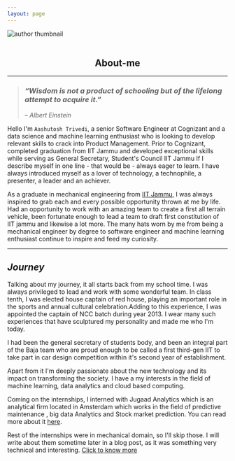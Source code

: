 ```yaml
---
layout: page
---
```


<!-- ![alt text](images/author.jpg) -->
<section class="hero">
  <div class="hero-inner">
    <div class="container">
      <img align = "center" src="{{site.baseurl}}/images/author1.jpg" alt="author thumbnail" class="dot">
    </div>
  </div>
</section>
<br>
<h2 align = "center" > About-me</h2>

---
> ### *“Wisdom is not a product of schooling but of the lifelong attempt to acquire it.”*
> *– Albert Einstein*




Hello I'm `Aashutosh Trivedi`, a senior Software Engineer at Cognizant and a data science and machine learning enthusiast who is looking to develop relevant skills to crack into Product Management. Prior to Cognizant, completed graduation from IIT Jammu and developed exceptional skills while serving as General Secretary, Student's Council IIT Jammu
If I describe myself in one line - that would be - always eager to learn. I have always introduced myself as a lover of technology, a technophile, a presenter, a leader and an achiever.

As a graduate in mechanical engineering from [IIT Jammu](iitjammu.ac.in), I was always inspired to grab each and every possible opportunity thrown at me by life. Had an opportunity to work with an amazing team to create a first all terrain vehicle, been fortunate enough to lead a team to draft first constitution of IIT jammu and likewise a lot more. The many hats worn by me from being a mechanical engineer by degree to software engineer and machine learning enthusiast continue to inspire and feed my curiosity.

---

## *Journey*

Talking about my journey, it all starts back from my school time. I was always privileged to lead and work with some wonderful team. In class tenth, I was elected house captain of red house, playing an important role in the sports and annual cultural celebration.Adding to this experience, I was appointed the captain of NCC batch during year 2013. I wear many such experiences that have sculptured my personality and made me who I'm today.

I had been the general secretary of students body, and been an integral part of the Baja team who are proud enough to be called a first third-gen IIT to take part in car design competition within it's second year of establishment.

Apart from it I'm deeply passionate about the new technology and its impact on transforming the society. I have a my interests in the field of machine learning, data analytics and cloud based computing.

Coming on the internships, I interned with Jugaad Analytics which is an analytical firm located in Amsterdam which works in the field of predictive maintenance , big data Analytics and Stock market prediction. You can read more about it [here](/jugaad/index.html).


Rest of the internships were in mechanical domain, so I'll skip those. I will write about them sometime later in a blog post, as it was something very technical and interesting.
[Click to know more](/extra/)
